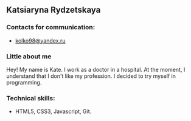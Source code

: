 ## Katsiaryna Rydzetskaya
### Contacts for communication:
-  kolko98@yandex.ru
  
### Little about me
Hey! My name is Kate. I work as a doctor in a hospital. At the moment, I understand that I don't like my profession. I decided to try myself in programming.

### Technical skills:
-  HTML5, CSS3, Javascript, Git.


